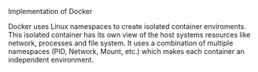 Implementation of Docker

Docker uses Linux namespaces to create isolated container enviroments. This isolated container has its own view of the host systems resources like network, processes and file system. It uses a combination of multiple namespaces (PID, Network, Mount, etc.) which makes each container an independent environment.
